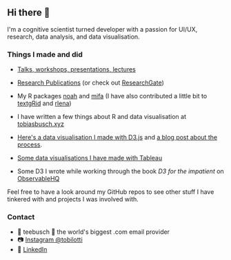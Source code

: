 ## Hi there 👋

I'm a cognitive scientist turned developer with a passion for UI/UX, research, data analysis, and data visualisation.

### Things I made and did

+ [Talks, workshops, presentations, lectures](https://github.com/Teebusch/presentations) 

+ [Research Publications](https://github.com/Teebusch/publications/) (or check out [ResearchGate](https://www.researchgate.net/profile/Tobias-Busch-4))

+ My R packages [noah](https://teebusch.github.io/noah/) and [mifa](https://teebusch.github.io/mifa/) (I have also contributed a little bit to [textgRid](https://github.com/patrickreidy/textgRid) and [rlena](https://github.com/HomeBankCode/rlena))

+ I have written a few things about R and data visualisation at [tobiasbusch.xyz](https://tobiasbusch.xyz)

+ [Here's a data visualisation I made with D3.js](https://teebusch.github.io/park-vis) and [a blog post about the process](https://tobiasbusch.xyz/a-walk-in-the-park).

+ [Some data visualisations I have made with Tableau](https://public.tableau.com/app/profile/tiobias.busch)

+ Some D3 I wrote while working through the book *D3 for the impatient* on [ObservableHQ](https://observablehq.com/@teebusch/d3-for-the-impatient)

Feel free to have a look around my GitHub repos to see other stuff I have tinkered with and projects I was involved with.

### Contact

* 📨 teebusch 🐒 the world's biggest .com email provider
* 📷 [Instagram @tobilotti](https://www.instagram.com/tobilotti/)
* 👔 [LinkedIn](linkedin.com/in/tobias-busch)

